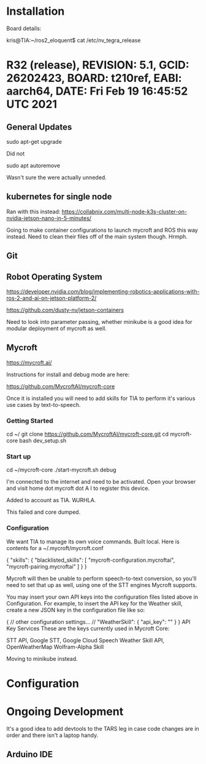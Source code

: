 
# Installation

Board details:

kris@TIA:~/ros2_eloquent$ cat /etc/nv_tegra_release 

# R32 (release), REVISION: 5.1, GCID: 26202423, BOARD: t210ref, EABI: aarch64, DATE: Fri Feb 19 16:45:52 UTC 2021


## General Updates

sudo apt-get upgrade

Did not 

sudo apt autoremove

Wasn't sure the were actually unneded.

## kubernetes for single node

Ran with this instead:
https://collabnix.com/multi-node-k3s-cluster-on-nvidia-jetson-nano-in-5-minutes/

Going to make container configurations to launch mycroft and ROS this way instead. Need to clean their files off of the main system though. Hrmph.



## Git

## Robot Operating System

https://developer.nvidia.com/blog/implementing-robotics-applications-with-ros-2-and-ai-on-jetson-platform-2/

https://github.com/dusty-nv/jetson-containers

Need to look into parameter passing, whether minikube is a good idea for modular deployment of mycroft as well.

## Mycroft

https://mycroft.ai/

Instructions for install and debug mode are here:

https://github.com/MycroftAI/mycroft-core

Once it is installed you will need to add skills for TIA to perform it's various use cases by text-to-speech.

### Getting Started

cd ~/
git clone https://github.com/MycroftAI/mycroft-core.git
cd mycroft-core
bash dev_setup.sh

### Start up 

cd ~/mycroft-core
./start-mycroft.sh debug

I'm connected to the internet and need to
be activated. Open your browser and visit
home dot mycroft dot A I to register this
device.

Added to account as TIA. WJRHLA. 

This failed and core dumped.

### Configuration

We want TIA to manage its own voice commands. Built local. Here is contents for a ~/.mycroft/mycroft.conf

{
  "skills": {
    "blacklisted_skills": [
      "mycroft-configuration.mycroftai",
      "mycroft-pairing.mycroftai"
    ]
  }
}

Mycroft will then be unable to perform speech-to-text conversion, so you'll need to set that up as well, using one of the STT engines Mycroft supports.

You may insert your own API keys into the configuration files listed above in Configuration. For example, to insert the API key for the Weather skill, create a new JSON key in the configuration file like so:

{
  // other configuration settings...
  //
  "WeatherSkill": {
    "api_key": "<insert your API key here>"
  }
}
API Key Services
These are the keys currently used in Mycroft Core:

STT API, Google STT, Google Cloud Speech
Weather Skill API, OpenWeatherMap
Wolfram-Alpha Skill

Moving to minikube instead.

# Configuration



# Ongoing Development

It's a good idea to add devtools to the TARS leg in case code changes are in order and there isn't a laptop handy.

## Arduino IDE

